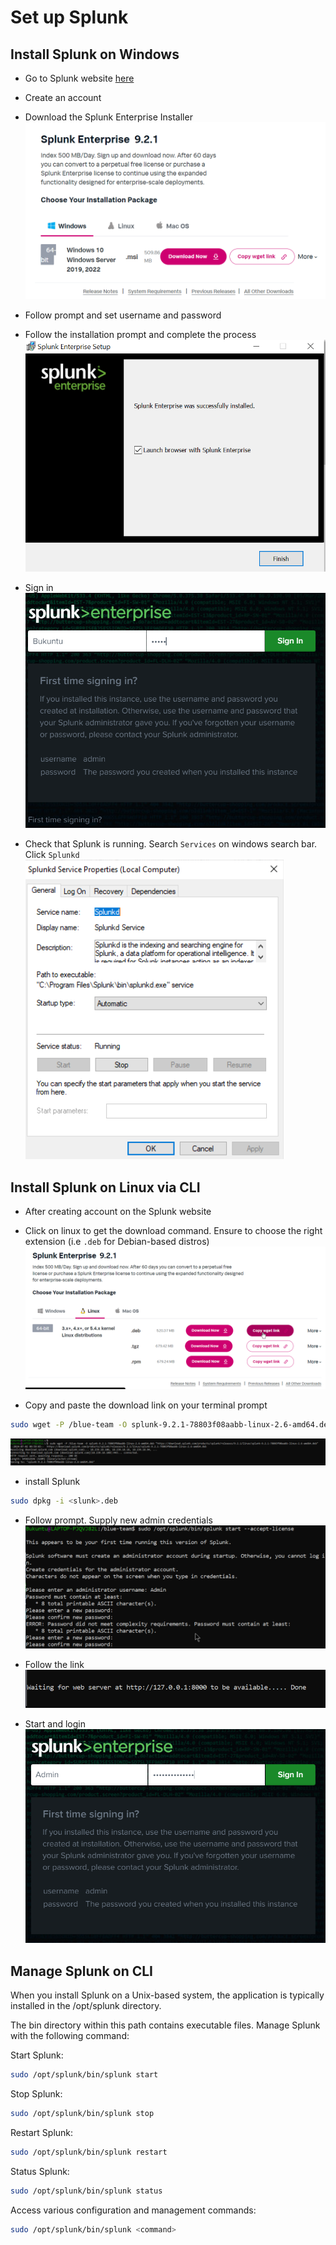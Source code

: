 # Set up Splunk
## Install Splunk on Windows
- Go to Splunk website [here](https://www.splunk.com/en_us/download/splunk-enterprise.html)

- Create an account
- Download the Splunk Enterprise Installer
![alt text](Images/image.png)

- Follow prompt and set username and password
- Follow the installation prompt and complete the process
![alt text](Images/image-1.png)

- Sign in
![alt text](Images/image-2.png)

- Check that Splunk is running. Search `Services` on windows search bar. Click `Splunkd`
![alt text](Images/image-3.png)


## Install Splunk on Linux via CLI
- After creating account on the Splunk website
- Click on linux to get the download command. Ensure to choose the right extension (i.e `.deb` for Debian-based distros)
![alt text](Images/image-4.png)

- Copy and paste the download link on your terminal prompt
```sh
sudo wget -P /blue-team -O splunk-9.2.1-78803f08aabb-linux-2.6-amd64.deb "https://download.splunk.com/products/splunk/releases/9.2.1/linux/splunk-9.2.1-78803f08aabb-linux-2.6-amd64.deb"                                           
```
![alt text](Images/image-5.png)

- install Splunk
```sh
sudo dpkg -i <slunk>.deb
```

- Follow prompt. Supply new admin credentials
![alt text](Images/image-6.png)

- Follow the link
![alt text](Images/image-7.png)

- Start and login
![alt text](Images/image-8.png)

## Manage Splunk on CLI
When you install Splunk on a Unix-based system, the application is typically installed in the /opt/splunk directory. 

The bin directory within this path contains executable files. Manage Splunk with the following command:

Start Splunk:
```sh
sudo /opt/splunk/bin/splunk start
```
Stop Splunk:
```sh
sudo /opt/splunk/bin/splunk stop
```
Restart Splunk:
```sh
sudo /opt/splunk/bin/splunk restart
```
Status Splunk:
```sh
sudo /opt/splunk/bin/splunk status
```
Access various configuration and management commands:
```sh
sudo /opt/splunk/bin/splunk <command>
```


